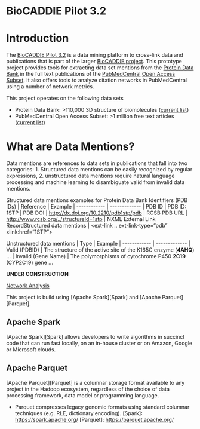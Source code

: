 BioCADDIE Pilot 3.2
====

# Introduction

The [BioCADDIE Pilot 3.2](https://biocaddie.org/group/pilot-project/pilot-project-3-2-development-citation-and-data-access-metrics-applied-rcsb/) is a data mining platform to cross-link data and publications that is part of the larger [BioCADDIE project](https://biocaddie.org/). This prototype project provides tools for extracting data set mentions from the [Protein Data Bank](http://www.rcsb.org/) in the full text publications of the [PubMedCentral](http://www.ncbi.nlm.nih.gov/pmc/) [Open Access Subset](http://www.ncbi.nlm.nih.gov/pmc/tools/openftlist/). It also offers tools to analyze citation networks in PubMedCentral using a number of network metrics.

This project operates on the following data sets

* Protein Data Bank: >110,000 3D structure of biomolecules ([current list](http://www.rcsb.org/pdb/results/results.do?qrid=E5798DC6&tabtoshow=Current))
* PubMedCentral Open Access Subset: >1 million free text articles ([current list](http://www.ncbi.nlm.nih.gov/pmc/?term=open+access[filter]))

# What are Data Mentions?

Data mentions are references to data sets in publications that fall into two categories: 1. Structured data mentions can be easily recognized by regular expressions, 2. unstructured data mentions require natural language processing and machine learning to disambiguate valid from invalid data mentions.

Structured data mentions examples for Protein Data Bank Identifiers (PDB IDs)
| Reference | Example
| ------------ | -------------
| PDB ID | PDB ID: 1STP
| PDB DOI | http://dx.doi.org/10.2210/pdb1stp/pdb
| RCSB PDB URL | http://www.rcsb.org/../structureId=1stp
| NXML External Link RecordStructured data mentions | <ext-link .. ext-link-type=“pdb” xlink:href=“1STP”>

Unstructured data mentions
| Type | Example
| ------------ | -------------
| Valid (PDBID) | The structure of the active site of the K165C enzyme (**4AHQ**) ...
| Invalid (Gene Name) | The polymorphisms of cytochrome P450 **2C19** (CYP2C19) gene ...



**UNDER CONSTRUCTION**

[Network Analysis](https://github.com/rcsb/BioCaddiePilot32/blob/master/src/main/java/NetworkAnalysis.md)


This project is build using [Apache Spark][Spark] and [Apache Parquet][Parquet].

## Apache Spark

[Apache Spark][Spark] allows developers to write algorithms in succinct code that can run fast locally, on an in-house cluster or on Amazon, Google or Microsoft clouds. 

## Apache Parquet

[Apache Parquet][Parquet] is a columnar storage format available to any project in the Hadoop ecosystem, regardless of the choice of data processing framework, data model or programming language.

- Parquet compresses legacy genomic formats using standard columnar techniques (e.g. RLE, dictionary encoding). 
[Spark]: https://spark.apache.org/
[Parquet]: https://parquet.apache.org/

